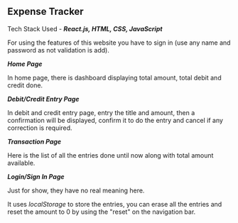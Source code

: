 ## Expense Tracker

Tech Stack Used - ***React.js, HTML, CSS, JavaScript***

For using the features of this website you have to sign in (use any name and password as not validation is add).


***Home Page***

In home page, there is dashboard displaying total amount, total debit and credit done. 


***Debit/Credit Entry Page***

In debit and credit entry page, entry the title and amount, then a confirmation will be displayed, confirm it to do the entry and cancel if any correction is required.


***Transaction Page***

Here is the list of all the entries done until now along with total amount available.


***Login/Sign In Page***

Just for show, they have no real meaning here.


It uses *localStorage* to store the entries, you can erase all the entries and reset the amount to 0 by using the "reset" on the navigation bar.
